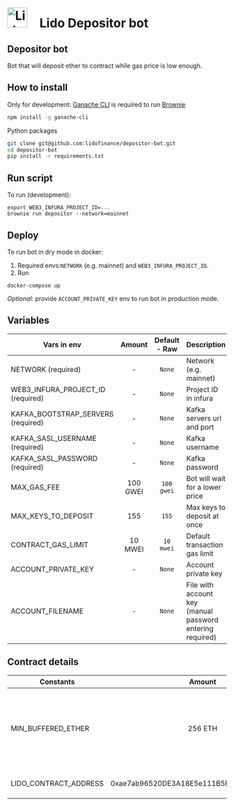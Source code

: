 # <img src="https://docs.lido.fi/img/logo.svg" alt="Lido" width="46"/> Lido Depositor bot

## Depositor bot
Bot that will deposit ether to contract while gas price is low enough.

## How to install

Only for development: [Ganache CLI](https://github.com/trufflesuite/ganache-cli) is required to run [Brownie](https://github.com/eth-brownie/brownie)

```bash 
npm install -g ganache-cli
```

Python packages
```bash
git clone git@github.com:lidofinance/depositor-bot.git
cd depositor-bot
pip install -r requirements.txt
```

## Run script

To run (development): 
```
export WEB3_INFURA_PROJECT_ID=...
brownie run depositor --network=mainnet
```

##  Deploy

To run bot in dry mode in docker:
1. Required envs:`NETWORK` (e.g. mainnet) and `WEB3_INFURA_PROJECT_ID`.
2. Run
```
docker-compose up
```
*Optional*: provide `ACCOUNT_PRIVATE_KEY` env to run bot in production mode.

## Variables 

| Vars in env                       | Amount     | Default - Raw  | Description |
| -------------                     | :--------: | :---------:    | :----- |
| NETWORK (required)                | -          | `None`         | Network (e.g. mainnet) |
| WEB3_INFURA_PROJECT_ID (required) | -          | `None`         | Project ID in infura |
| KAFKA_BOOTSTRAP_SERVERS (required) | -         | `None`         | Kafka servers url and port |
| KAFKA_SASL_USERNAME (required)    | -          | `None`         | Kafka username |
| KAFKA_SASL_PASSWORD (required)    | -          | `None`         | Kafka password |
| MAX_GAS_FEE                       | 100 GWEI   | `100 gwei`     | Bot will wait for a lower price |
| MAX_KEYS_TO_DEPOSIT               | 155        | `155`          | Max keys to deposit at once |
| CONTRACT_GAS_LIMIT                | 10 MWEI    | `10 mwei`      | Default transaction gas limit |
| ACCOUNT_PRIVATE_KEY               | -          | `None`         | Account private key |
| ACCOUNT_FILENAME                  | -          | `None`         | File with account key (manual password entering required) |


## Contract details

| Constants                     | Amount     | Description |
| -------------                 | :--------: | :----- |
| MIN_BUFFERED_ETHER            | 256 ETH    | This contract should contain at least 256 ETH buffered to be able to deposit |
| LIDO_CONTRACT_ADDRESS         | 0xae7ab96520DE3A18E5e111B5EaAb095312D7fE84 | Lido contract address |

